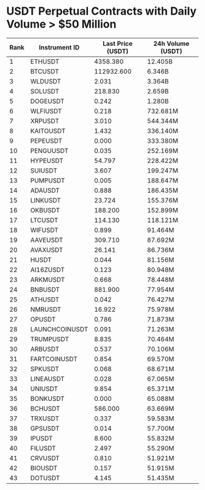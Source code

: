 # USDT Perpetual Contracts with Daily Volume > $50 Million

| Rank | Instrument ID | Last Price (USDT) | 24h Volume (USDT) |
|------|---------------|-------------------|-------------------|
| 1 | ETHUSDT | 4358.380 | 12.405B |
| 2 | BTCUSDT | 112932.600 | 6.346B |
| 3 | WLDUSDT | 2.031 | 3.364B |
| 4 | SOLUSDT | 218.830 | 2.659B |
| 5 | DOGEUSDT | 0.242 | 1.280B |
| 6 | WLFIUSDT | 0.218 | 732.681M |
| 7 | XRPUSDT | 3.010 | 544.344M |
| 8 | KAITOUSDT | 1.432 | 336.140M |
| 9 | PEPEUSDT | 0.000 | 333.380M |
| 10 | PENGUUSDT | 0.035 | 252.169M |
| 11 | HYPEUSDT | 54.797 | 228.422M |
| 12 | SUIUSDT | 3.607 | 199.247M |
| 13 | PUMPUSDT | 0.005 | 188.647M |
| 14 | ADAUSDT | 0.888 | 186.435M |
| 15 | LINKUSDT | 23.724 | 155.376M |
| 16 | OKBUSDT | 188.200 | 152.899M |
| 17 | LTCUSDT | 114.130 | 118.121M |
| 18 | WIFUSDT | 0.899 | 91.464M |
| 19 | AAVEUSDT | 309.710 | 87.692M |
| 20 | AVAXUSDT | 26.141 | 86.736M |
| 21 | HUSDT | 0.044 | 81.156M |
| 22 | AI16ZUSDT | 0.123 | 80.948M |
| 23 | ARKMUSDT | 0.668 | 78.448M |
| 24 | BNBUSDT | 881.900 | 77.954M |
| 25 | ATHUSDT | 0.042 | 76.427M |
| 26 | NMRUSDT | 16.922 | 75.978M |
| 27 | OPUSDT | 0.786 | 71.873M |
| 28 | LAUNCHCOINUSDT | 0.091 | 71.263M |
| 29 | TRUMPUSDT | 8.835 | 70.464M |
| 30 | ARBUSDT | 0.537 | 70.106M |
| 31 | FARTCOINUSDT | 0.854 | 69.570M |
| 32 | SPKUSDT | 0.068 | 68.671M |
| 33 | LINEAUSDT | 0.028 | 67.065M |
| 34 | UNIUSDT | 9.854 | 65.371M |
| 35 | BONKUSDT | 0.000 | 65.088M |
| 36 | BCHUSDT | 586.000 | 63.669M |
| 37 | TRXUSDT | 0.337 | 59.583M |
| 38 | GPSUSDT | 0.014 | 57.700M |
| 39 | IPUSDT | 8.600 | 55.832M |
| 40 | FILUSDT | 2.497 | 55.290M |
| 41 | CRVUSDT | 0.810 | 51.921M |
| 42 | BIOUSDT | 0.157 | 51.915M |
| 43 | DOTUSDT | 4.145 | 51.435M |
